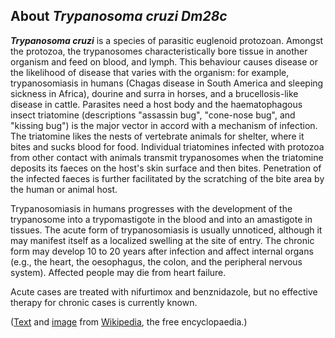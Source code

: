 About *Trypanosoma cruzi Dm28c* 
-------------------------------



***Trypanosoma cruzi*** is a species of parasitic euglenoid protozoan.
Amongst the protozoa, the trypanosomes characteristically bore tissue in
another organism and feed on blood, and lymph. This behaviour causes
disease or the likelihood of disease that varies with the organism: for
example, trypanosomiasis in humans (Chagas disease in South America and
sleeping sickness in Africa), dourine and surra in horses, and a
brucellosis-like disease in cattle. Parasites need a host body and the
haematophagous insect triatomine (descriptions \"assassin bug\",
\"cone-nose bug\", and \"kissing bug\") is the major vector in accord
with a mechanism of infection. The triatomine likes the nests of
vertebrate animals for shelter, where it bites and sucks blood for food.
Individual triatomines infected with protozoa from other contact with
animals transmit trypanosomes when the triatomine deposits its faeces on
the host\'s skin surface and then bites. Penetration of the infected
faeces is further facilitated by the scratching of the bite area by the
human or animal host.

Trypanosomiasis in humans progresses with the development of the
trypanosome into a trypomastigote in the blood and into an amastigote in
tissues. The acute form of trypanosomiasis is usually unnoticed,
although it may manifest itself as a localized swelling at the site of
entry. The chronic form may develop 10 to 20 years after infection and
affect internal organs (e.g., the heart, the oesophagus, the colon, and
the peripheral nervous system). Affected people may die from heart
failure.

Acute cases are treated with nifurtimox and benznidazole, but no
effective therapy for chronic cases is currently known.

([Text](http://en.wikipedia.org/wiki/Trypanosoma_cruzi) and
[image](https://commons.wikimedia.org/wiki/File:Trypanosoma_cruzi_crithidia.jpeg)
from [Wikipedia](http://en.wikipedia.org/), the free encyclopaedia.)

